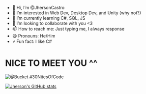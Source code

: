 - 👋 Hi, I’m @JhersonCastro
- 👀 I’m interested in Web Dev, Desktop Dev, and Unity (why not?)
- 🌱 I’m currently learning C#, SQL, JS
- 💞️ I’m looking to collaborate with you <3
- 📫 How to reach me: Just typing me, I always response
- 😄 Pronouns: He/Him
- ⚡ Fun fact: I like C#
# NICE TO MEET YOU ^^
  ![@Bucket #30NitesOfCode](https://www.codedex.io/api/petStatus?user=Bucket)

  [![Jherson's GitHub stats](https://github-readme-stats.vercel.app/api?username=JhersonCastro)](https://github.com/anuraghazra/github-readme-stats)
<!---
JhersonCastro/JhersonCastro is a ✨ special ✨ repository because its `README.md` (this file) appears on your GitHub profile.
You can click the Preview link to take a look at your changes.
--->

